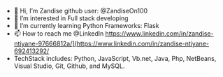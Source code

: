 - 👋 Hi, I’m Zandise github user: @ZandiseOn100
- 👀 I’m interested in Full stack developing
- 🌱 I’m currently learning Python Frameworks: Flask 
- 📫 How to reach me @Linkedln https://www.linkedin.com/in/zandise-ntiyane-97666812a/](https://www.linkedin.com/in/zandise-ntiyane-692413292/
- TechStack includes: Python, JavaScript, Vb.net, Java, Php, NetBeans, Visual Studio, Git, Github, and MySQL.
